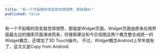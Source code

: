```yaml
---
title: "有一个不起眼的改变我觉得很赞，那就是Wi"
published: false
---
```

有一个不起眼的改变我觉得很赞，那就是Widget页面。Widget页面由原来应用界面最左边的搜索页面演进而来，将搜索建议和今日视图这两个概念整合成统一的Widget概念，还增加了3D Touch操作。
不过，Widget概念Android上早年就有了，这次又是Copy from Android.